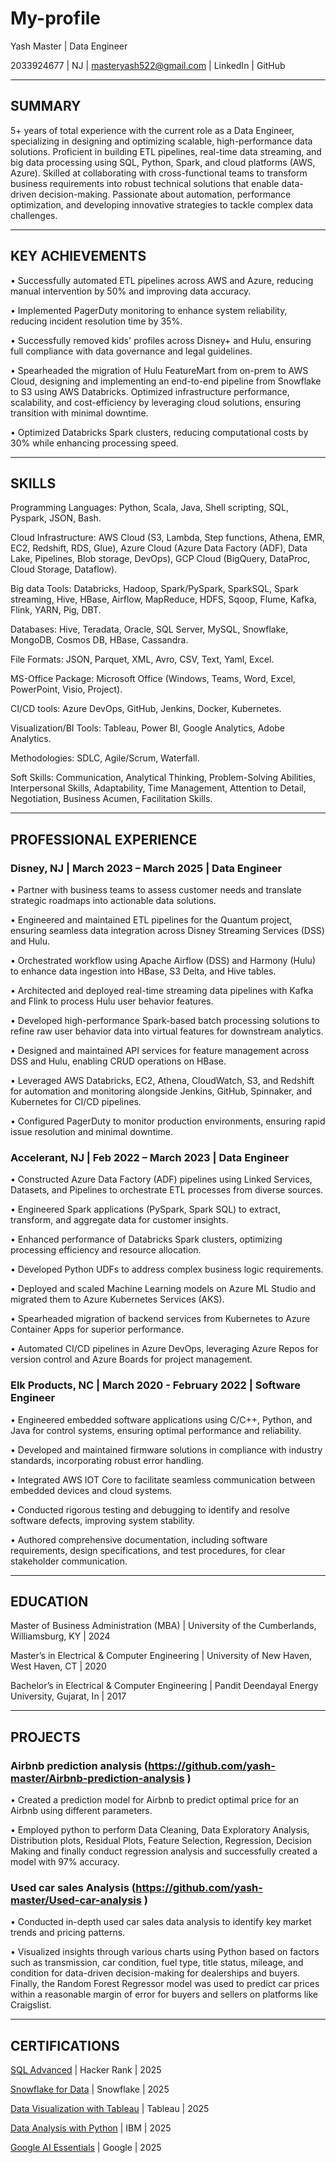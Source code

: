 # My-profile


Yash Master | Data Engineer

2033924677 | NJ | masteryash522@gmail.com | LinkedIn | GitHub 

________________________________________
## SUMMARY

5+ years of total experience with the current role as a Data Engineer, specializing in designing and optimizing scalable, high-performance data solutions. Proficient in building ETL pipelines, real-time data streaming, and big data processing using SQL, Python, Spark, and cloud platforms (AWS, Azure). Skilled at collaborating with cross-functional teams to transform business requirements into robust technical solutions that enable data-driven decision-making. Passionate about automation, performance optimization, and developing innovative strategies to tackle complex data challenges.


________________________________________
## KEY ACHIEVEMENTS

•	Successfully automated ETL pipelines across AWS and Azure, reducing manual intervention by 50% and improving data accuracy.

•	Implemented PagerDuty monitoring to enhance system reliability, reducing incident resolution time by 35%.

•	Successfully removed kids' profiles across Disney+ and Hulu, ensuring full compliance with data governance and legal guidelines. 

•	Spearheaded the migration of Hulu FeatureMart from on-prem to AWS Cloud, designing and implementing an end-to-end pipeline from Snowflake to S3 using AWS Databricks. Optimized infrastructure performance, scalability, and cost-efficiency by leveraging cloud solutions, ensuring transition with minimal downtime.

•	Optimized Databricks Spark clusters, reducing computational costs by 30% while enhancing processing speed.


________________________________________
## SKILLS

Programming Languages: Python, Scala, Java, Shell scripting, SQL, Pyspark, JSON, Bash.

Cloud Infrastructure: AWS Cloud (S3, Lambda, Step functions, Athena, EMR, EC2, Redshift, RDS, Glue), Azure Cloud (Azure Data Factory (ADF), Data Lake, Pipelines, Blob storage, DevOps), GCP Cloud (BigQuery, DataProc, Cloud Storage, Dataflow).

Big data Tools: Databricks, Hadoop, Spark/PySpark, SparkSQL, Spark streaming, Hive, HBase, Airflow, MapReduce, HDFS, Sqoop, Flume, Kafka, Flink, YARN, Pig, DBT.

Databases: Hive, Teradata, Oracle, SQL Server, MySQL, Snowflake, MongoDB, Cosmos DB, HBase, Cassandra.

File Formats: JSON, Parquet, XML, Avro, CSV, Text, Yaml, Excel.

MS-Office Package: Microsoft Office (Windows, Teams, Word, Excel, PowerPoint, Visio, Project).

CI/CD tools: Azure DevOps, GitHub, Jenkins, Docker, Kubernetes.

Visualization/BI Tools: Tableau, Power BI, Google Analytics, Adobe Analytics.

Methodologies: SDLC, Agile/Scrum, Waterfall.

Soft Skills: Communication, Analytical Thinking, Problem-Solving Abilities, Interpersonal Skills, Adaptability, Time Management, Attention to Detail, Negotiation, Business Acumen, Facilitation Skills.


________________________________________
## PROFESSIONAL EXPERIENCE

### Disney, NJ | March 2023 – March 2025 | Data Engineer

•	Partner with business teams to assess customer needs and translate strategic roadmaps into actionable data solutions.

•	Engineered and maintained ETL pipelines for the Quantum project, ensuring seamless data integration across Disney Streaming Services (DSS) and Hulu.

•	Orchestrated workflow using Apache Airflow (DSS) and Harmony (Hulu) to enhance data ingestion into HBase, S3 Delta, and Hive tables.

•	Architected and deployed real-time streaming data pipelines with Kafka and Flink to process Hulu user behavior features.

•	Developed high-performance Spark-based batch processing solutions to refine raw user behavior data into virtual features for downstream analytics.

•	Designed and maintained API services for feature management across DSS and Hulu, enabling CRUD operations on HBase.

•	Leveraged AWS Databricks, EC2, Athena, CloudWatch, S3, and Redshift for automation and monitoring alongside Jenkins, GitHub, Spinnaker, and Kubernetes for CI/CD pipelines.

•	Configured PagerDuty to monitor production environments, ensuring rapid issue resolution and minimal downtime.


### Accelerant, NJ | Feb 2022 – March 2023 | Data Engineer

•	Constructed Azure Data Factory (ADF) pipelines using Linked Services, Datasets, and Pipelines to orchestrate ETL processes from diverse sources.

•	Engineered Spark applications (PySpark, Spark SQL) to extract, transform, and aggregate data for customer insights.

•	Enhanced performance of Databricks Spark clusters, optimizing processing efficiency and resource allocation.

•	Developed Python UDFs to address complex business logic requirements.

•	Deployed and scaled Machine Learning models on Azure ML Studio and migrated them to Azure Kubernetes Services (AKS).

•	Spearheaded migration of backend services from Kubernetes to Azure Container Apps for superior performance.

•	Automated CI/CD pipelines in Azure DevOps, leveraging Azure Repos for version control and Azure Boards for project management.


### Elk Products, NC | March 2020 - February 2022 | Software Engineer

•	Engineered embedded software applications using C/C++, Python, and Java for control systems, ensuring optimal performance and reliability.

•	Developed and maintained firmware solutions in compliance with industry standards, incorporating robust error handling.

•	Integrated AWS IOT Core to facilitate seamless communication between embedded devices and cloud systems.

•	Conducted rigorous testing and debugging to identify and resolve software defects, improving system stability.

•	Authored comprehensive documentation, including software requirements, design specifications, and test procedures, for clear stakeholder communication.


________________________________________
## EDUCATION

Master of Business Administration (MBA) | University of the Cumberlands, Williamsburg, KY | 2024

Master’s in Electrical & Computer Engineering | University of New Haven, West Haven, CT | 2020

Bachelor’s in Electrical & Computer Engineering | Pandit Deendayal Energy University, Gujarat, In | 2017


________________________________________
## PROJECTS

### Airbnb prediction analysis (https://github.com/yash-master/Airbnb-prediction-analysis )

•	Created a prediction model for Airbnb to predict optimal price for an Airbnb using different parameters. 

•	Employed python to perform Data Cleaning, Data Exploratory Analysis, Distribution plots, Residual Plots, Feature Selection, Regression, Decision Making and finally conduct regression analysis and successfully created a model with 97% accuracy. 


### Used car sales Analysis (https://github.com/yash-master/Used-car-analysis )

•	Conducted in-depth used car sales data analysis to identify key market trends and pricing patterns.

•	Visualized insights through various charts using Python based on factors such as transmission, car condition, fuel type, title status, mileage, and condition for data-driven decision-making for dealerships and buyers. Finally, the Random Forest Regressor model was used to predict car prices within a reasonable margin of error for buyers and sellers on platforms like Craigslist.


________________________________________
## CERTIFICATIONS

[SQL Advanced](https://www.hackerrank.com/certificates/4f8d777e9acc) | Hacker Rank | 2025

[Snowflake for Data](https://www.coursera.org/account/accomplishments/verify/LXH7PLFE2ELK) | Snowflake | 2025

[Data Visualization with Tableau](https://www.coursera.org/account/accomplishments/verify/7GQ0WAT7L4CB) | Tableau | 2025

[Data Analysis with Python](https://www.coursera.org/account/accomplishments/verify/1AN3PBB6IVR4) | IBM | 2025

[Google AI Essentials](https://www.coursera.org/account/accomplishments/verify/ML9XR9RH14PB) | Google | 2025
